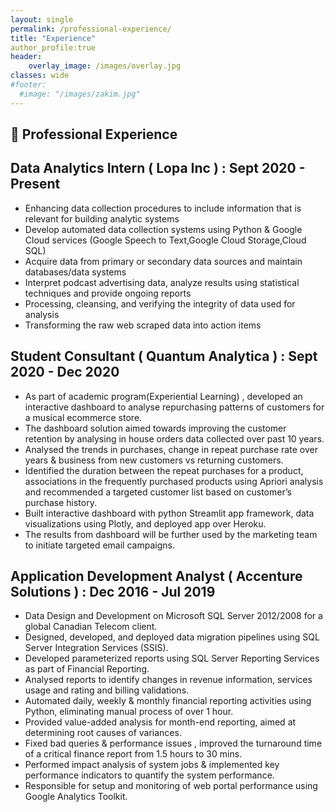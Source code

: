 ```yaml
---
layout: single
permalink: /professional-experience/
title: "Experience"
author_profile:true
header:
    overlay_image: /images/overlay.jpg
classes: wide
#footer:
  #image: "/images/zakim.jpg"
---
```

## 🏢 Professional Experience

## Data Analytics Intern ( Lopa Inc ) : Sept 2020 - Present
-	Enhancing data collection procedures to include information that is relevant for building analytic systems <br>
- 	Develop automated data collection systems using Python & Google Cloud services (Google Speech to Text,Google Cloud Storage,Cloud SQL) <br>
- 	Acquire data from primary or secondary data sources and maintain databases/data systems <br>
-	Interpret podcast advertising data, analyze results using statistical techniques and provide ongoing reports <br>
-	Processing, cleansing, and verifying the integrity of data used for analysis <br>
- 	Transforming the raw web scraped data into action items <br>
	
## Student Consultant ( Quantum Analytica ) : Sept 2020 - Dec 2020
-	As part of academic program(Experiential Learning) , developed an interactive dashboard to analyse repurchasing patterns of customers for a musical ecommerce store.
-	The dashboard solution aimed towards improving the customer retention by analysing in house orders data collected over past 10 years.
-	Analysed the trends in purchases, change in repeat purchase rate over years & business from new customers vs returning customers.
-	Identified the duration between the repeat purchases for a product, associations in the frequently purchased products using Apriori analysis and recommended a targeted customer list based on customer’s purchase history.
-	Built interactive dashboard with python Streamlit app framework, data visualizations using Plotly, and deployed app over Heroku.
-	The results from dashboard will be further used by the marketing team to initiate targeted email campaigns.
	

## Application Development Analyst ( Accenture Solutions ) : Dec 2016 - Jul 2019
-	Data Design and Development on Microsoft SQL Server 2012/2008 for a global Canadian Telecom client.
-	Designed, developed, and deployed data migration pipelines using SQL Server Integration Services (SSIS).
-	Developed parameterized reports using SQL Server Reporting Services as part of Financial Reporting.
-	Analysed reports to identify changes in revenue information, services usage and rating and billing validations.
-	Automated daily, weekly & monthly financial reporting activities using Python, eliminating manual process of over 1 hour.
-	Provided value-added analysis for month-end reporting, aimed at determining root causes of variances.
-	Fixed bad queries & performance issues , improved the turnaround time of a critical finance report from 1.5 hours to 30 mins.
-	Performed impact analysis of system jobs & implemented key performance indicators to quantify the system performance.
-	Responsible for setup and monitoring of web portal performance using Google Analytics Toolkit.

